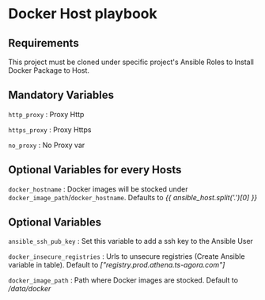 # Docker Host playbook #


## Requirements

This project must be cloned under specific project's Ansible Roles to Install Docker Package to Host.

## Mandatory Variables

`http_proxy` : Proxy Http

`https_proxy` : Proxy Https

`no_proxy` : No Proxy var

## Optional Variables for every Hosts

`docker_hostname` : Docker images will be stocked under `docker_image_path`/`docker_hostname`. Defaults to *{{ ansible_host.split('.')[0] }}*

## Optional Variables

`ansible_ssh_pub_key` : Set this variable to add a ssh key to the Ansible User

`docker_insecure_registries` : Urls to unsecure registries (Create Ansible variable in table). Default to *["registry.prod.athena.ts-agora.com"]*

`docker_image_path` : Path where Docker images are stocked. Default to */data/docker*

